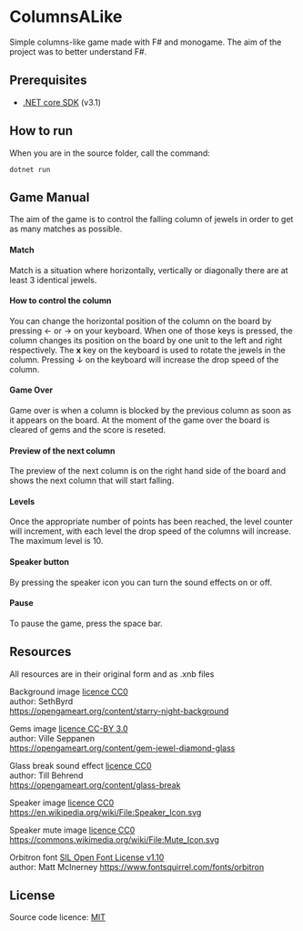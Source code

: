 # ColumnsALike

Simple columns-like game made with F# and monogame. The aim of the project was to better understand F#.

## Prerequisites

* [.NET core SDK](https://dotnet.microsoft.com/download) (v3.1)

## How to run

When you are in the source folder, call the command:
```shell
dotnet run
```

## Game Manual
The aim of the game is to control the falling column of jewels in order to get as many matches as possible.

#### Match
Match is a situation where horizontally, vertically or diagonally there are at least 3 identical jewels. 

#### How to control the column
You can change the horizontal position of the column on the board by pressing ← or → on your keyboard. When one of those keys is pressed, the column changes its position on the board by one unit to the left and right respectively. The **x** key on the keyboard is used to rotate the jewels in the column. Pressing ↓ on the keyboard will increase the drop speed of the column.

#### Game Over
Game over is when a column is blocked by the previous column as soon as it appears on the board. At the moment of the game over the board is cleared of gems and the score is reseted.

#### Preview of the next column
The preview of the next column is on the right hand side of the board and shows the next column that will start falling.

#### Levels
Once the appropriate number of points has been reached, the level counter will increment, with each level the drop speed of the columns will increase. The maximum level is 10.

#### Speaker button
By pressing the speaker icon you can turn the sound effects on or off.

#### Pause
To pause the game, press the space bar.


## Resources
All resources are in their original form and as .xnb files

Background image [licence CC0](https://creativecommons.org/publicdomain/zero/1.0/)\
author: SethByrd\
https://opengameart.org/content/starry-night-background

Gems image [licence CC-BY 3.0](https://creativecommons.org/licenses/by/3.0/)\
author: Ville Seppanen\
https://opengameart.org/content/gem-jewel-diamond-glass


Glass break sound effect [licence CC0](https://creativecommons.org/publicdomain/zero/1.0/)\
author: Till Behrend\
https://opengameart.org/content/glass-break

Speaker image [licence CC0](https://creativecommons.org/publicdomain/zero/1.0/)\
https://en.wikipedia.org/wiki/File:Speaker_Icon.svg

Speaker mute image [licence CC0](https://creativecommons.org/publicdomain/zero/1.0/)\
https://commons.wikimedia.org/wiki/File:Mute_Icon.svg

Orbitron font [SIL Open Font License v1.10](https://www.fontsquirrel.com/license/Orbitron)\
author: Matt McInerney
https://www.fontsquirrel.com/fonts/orbitron

## License
Source code licence: [MIT](https://choosealicense.com/licenses/mit/)